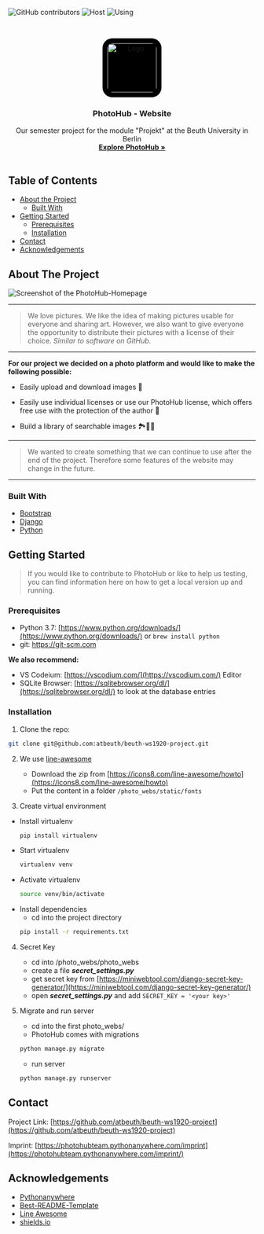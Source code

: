 <!-- shields -->
![GitHub contributors](https://img.shields.io/github/contributors/atbeuth/beuth-ws1920-project)
![Host](https://img.shields.io/badge/Host-pythonanywhere-blue)
![Using](https://img.shields.io/badge/Using-Python%20--%20Django-yellowgreen)

<!-- PROJECT LOGO -->
<br />
<p align="center">
    <img style="background: black; padding: 10px; border-radius: 20px;" src="https://photohubteam.pythonanywhere.com/static/icons/logo_photohub.png" alt="Logo" width="100" height="100">

  <h3 align="center">PhotoHub - Website</h3>

  <p align="center">
    Our semester project for the module "Projekt" at the Beuth University in Berlin
    <br />
    <a href="https://photohubteam.pythonanywhere.com/"><strong>Explore PhotoHub »</strong></a>
    <br /><br />

<!-- TABLE OF CONTENTS -->
## Table of Contents

* [About the Project](#about-the-project)
  * [Built With](#built-with)
* [Getting Started](#getting-started)
  * [Prerequisites](#prerequisites)
  * [Installation](#installation)
* [Contact](#contact)
* [Acknowledgements](#acknowledgements)

<!-- ABOUT THE PROJECT -->
## About The Project

<img src="https://ibb.co/4jDyKZ5" alt="Screenshot of the PhotoHub-Homepage">

---
> We love pictures. We like the idea of making pictures usable for everyone and sharing art. However, we also want to give everyone the opportunity to distribute their pictures with a license of their choice. *Similar to software on GitHub*.
---

**For our project we decided on a photo platform and would like to make the following possible:**

* Easily upload and download images 📡

* Easily use individual licenses or use our PhotoHub license, which offers free use with the protection of the author 📃

* Build a library of searchable images 🏞🌌🌉

---

> We wanted to create something that we can continue to use after the end of the project. Therefore some features of the website may change in the future.

---

### Built With

* [Bootstrap](https://getbootstrap.com)
* [Django](https://www.djangoproject.com)
* [Python](https://www.python.org)

<!-- GETTING STARTED -->
## Getting Started
>If you would like to contribute to PhotoHub or like to help us testing, you can find information here on how to get a local version up and running.

### Prerequisites
* Python 3.7: [https://www.python.org/downloads/](https://www.python.org/downloads/) or `brew install python`
* git: https://git-scm.com

**We also recommend:**
* VS Codeium: [https://vscodium.com/](https://vscodium.com/) Editor
* SQLite Browser: [https://sqlitebrowser.org/dl/](https://sqlitebrowser.org/dl/) to look at the database entries

### Installation
1. Clone the repo:
```sh
git clone git@github.com:atbeuth/beuth-ws1920-project.git
```

2. We use [line-awesome](https://icons8.com/line-awesome)
    * Download the zip from [https://icons8.com/line-awesome/howto](https://icons8.com/line-awesome/howto)
    * Put the content in a folder 
    `/photo_webs/static/fonts`

3. Create virtual environment
*   Install virtualenv 
    ```sh
    pip install virtualenv
    ```
*   Start virtualenv
    ```sh
    virtualenv venv
    ```
*   Activate virtualenv
    ```sh
    source venv/bin/activate
    ```
*   Install dependencies
    * cd into the project directory
    ```sh
    pip install -r requirements.txt
    ```

4. Secret Key
    * cd into /photo_webs/photo_webs
    * create a file ***secret_settings.py***
    * get secret key from [https://miniwebtool.com/django-secret-key-generator/](https://miniwebtool.com/django-secret-key-generator/)
    * open ***secret_settings.py*** and add 
    `SECRET_KEY = '<your key>'`

5. Migrate and run server
    * cd into the first photo_webs/
    * PhotoHub comes with migrations
    ```sh
    python manage.py migrate
    ```
    * run server
     ```sh
    python manage.py runserver
    ```
<!-- CONTACT -->
## Contact
Project Link: [https://github.com/atbeuth/beuth-ws1920-project](https://github.com/atbeuth/beuth-ws1920-project)

Imprint: [https://photohubteam.pythonanywhere.com/imprint](https://photohubteam.pythonanywhere.com/imprint/)

<!-- ACKNOWLEDGEMENTS -->
## Acknowledgements
* [Pythonanywhere](https://www.pythonanywhere.com)
* [Best-README-Template](https://github.com/othneildrew/Best-README-Template)
* [Line Awesome](https://icons8.com/line-awesome)
* [shields.io](https://shields.io/category/other)
